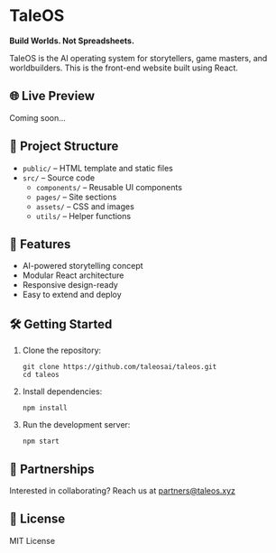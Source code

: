 # TaleOS

**Build Worlds. Not Spreadsheets.**

TaleOS is the AI operating system for storytellers, game masters, and worldbuilders. This is the front-end website built using React.

## 🌐 Live Preview
Coming soon...

## 📁 Project Structure

- `public/` – HTML template and static files
- `src/` – Source code
  - `components/` – Reusable UI components
  - `pages/` – Site sections
  - `assets/` – CSS and images
  - `utils/` – Helper functions

## 🚀 Features

- AI-powered storytelling concept
- Modular React architecture
- Responsive design-ready
- Easy to extend and deploy

## 🛠️ Getting Started

1. Clone the repository:
   ```
   git clone https://github.com/taleosai/taleos.git
   cd taleos
   ```

2. Install dependencies:
   ```
   npm install
   ```

3. Run the development server:
   ```
   npm start
   ```

## 🤝 Partnerships
Interested in collaborating? Reach us at [partners@taleos.xyz](mailto:partners@taleos.xyz)

## 📜 License
MIT License
